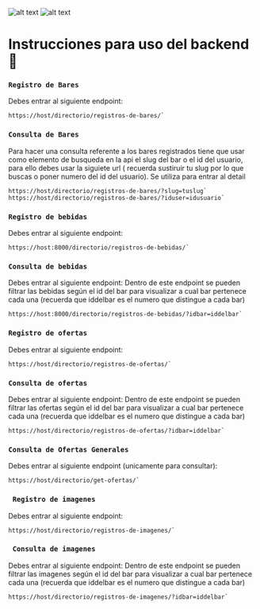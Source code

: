 ![alt text](http://planb.com.mx/wp-content/uploads/2019/01/cropped-mxplanb.png)
![alt text](http://images.planb.com.mx/image/U1h)
# Instrucciones para uso del backend 🚀
### `Registro de Bares`
Debes entrar al siguiente endpoint:
```
https://host/directorio/registros-de-bares/`
```

### `Consulta de Bares`
Para hacer una consulta referente a los bares registrados tiene que usar como elemento de busqueda en la api el slug del bar o el id del usuario, para ello debes usar la siguiete url ( recuerda sustiruir tu slug por lo que buscas o poner numero del id del usuario).
Se utiliza para entrar al detail
```
https://host/directorio/registros-de-bares/?slug=tuslug`
https://host/directorio/registros-de-bares/?iduser=idusuario`
```

### `Registro de bebidas`
Debes entrar al siguiente endpoint:
```
https://host:8000/directorio/registros-de-bebidas/`
```

### `Consulta de bebidas`
Debes entrar al siguiente endpoint:
Dentro de este endpoint se pueden filtrar las bebidas según el id del bar para visualizar a cual bar pertenece cada una
(recuerda que iddelbar es el numero que distingue a cada bar)
```
https://host:8000/directorio/registros-de-bebidas/?idbar=iddelbar`
```

### `Registro de ofertas`
Debes entrar al siguiente endpoint:
```
https://host/directorio/registros-de-ofertas/`
```

### `Consulta de ofertas`
Debes entrar al siguiente endpoint:
Dentro de este endpoint se pueden filtrar las ofertas según el id del bar para visualizar a cual bar pertenece cada una
(recuerda que iddelbar es el numero que distingue a cada bar)
```
https://host/directorio/registros-de-ofertas/?idbar=iddelbar`
```


### `Consulta de Ofertas Generales`
Debes entrar al siguiente endpoint (unicamente para consultar):
```
https://host/directorio/get-ofertas/`
```


### ` Registro de imagenes`
Debes entrar al siguiente endpoint:
```
https://host/directorio/registros-de-imagenes/`
```

### ` Consulta de imagenes`
Debes entrar al siguiente endpoint:
Dentro de este endpoint se pueden filtrar las imagenes según el id del bar para visualizar a cual bar pertenece cada una
(recuerda que iddelbar es el numero que distingue a cada bar)
```
https://host/directorio/registros-de-imagenes/?idbar=iddelbar`
```
